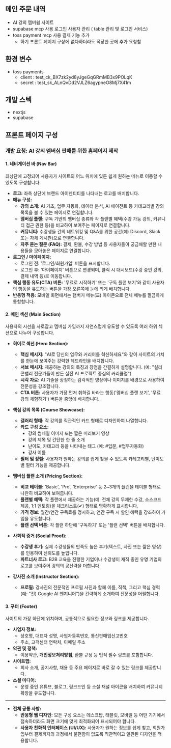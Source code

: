 ## 메인 주문 내역
- AI 강의 멤버쉽 사이트
- supabase mcp 사용 로그인 사용자 관리 ( table 관리 및 로그인 서비스) 
- toss payment mcp 사용 결제 기능 추가 
  - 하기 프론트 페이지 구상에 없다하더라도 적당한 곳에 추가 요청함
  
## 환경 변수
- toss payments 
  - client : test_ck_BX7zk2yd8yJgeGqGRmMB3x9POLqK
  - secret : test_sk_ALnQvDd2VJLZ6agypneO8Mj7X41m


## 개발 스텍
- nextjs 
- supabase
  

## 프론트 페이지 구성

### 개발 요청: AI 강의 멤버십 판매를 위한 홈페이지 제작

#### **1. 네비게이션 바 (Nav Bar)**

최상단에 고정되어 사용자가 사이트의 어느 위치에 있든 쉽게 원하는 메뉴로 이동할 수 있도록 구성합니다.

* **로고:** 좌측 상단에 브랜드 아이덴티티를 나타내는 로고를 배치합니다.
* **메뉴 구성:**
    * **강의 소개:** AI 기초, 업무 자동화, 데이터 분석, AI 에이전트 등 카테고리별 강의 목록을 볼 수 있는 페이지로 연결합니다.
    * **멤버십 플랜:** 구독 기반의 멤버십 종류와 각 플랜별 혜택(수강 가능 강의, 커뮤니티 접근 권한 등)을 비교하여 보여주는 페이지로 연결합니다.
    * **커뮤니티:** 수강생들 간의 네트워킹 및 Q&A를 위한 공간(예: Discord, Slack 또는 자체 게시판)으로 연결합니다.
    * **자주 묻는 질문 (FAQ):** 결제, 환불, 수강 방법 등 사용자들이 궁금해할 만한 내용들을 모아놓은 페이지로 연결합니다.
* **로그인 / 마이페이지:**
    * 로그인 전: '로그인/회원가입' 버튼을 표시합니다.
    * 로그인 후: '마이페이지' 버튼으로 변경되며, 클릭 시 대시보드(수강 중인 강의, 결제 내역 등)로 이동합니다.
* **핵심 행동 유도(CTA) 버튼:** '무료로 시작하기' 또는 '구독 플랜 보기'와 같이 사용자의 행동을 유도하는 버튼을 가장 오른쪽에 눈에 띄게 배치합니다.
* **반응형 적용:** 모바일 화면에서는 햄버거 메뉴(☰) 아이콘으로 전체 메뉴를 깔끔하게 통합합니다.

#### **2. 메인 섹션 (Main Section)**

사용자의 시선을 사로잡고 멤버십 가입까지 자연스럽게 유도할 수 있도록 여러 하위 섹션으로 나누어 구성합니다.

* **히어로 섹션 (Hero Section):**
    * **핵심 메시지:** "AI로 당신의 업무와 커리어를 혁신하세요"와 같이 사이트의 가치를 한눈에 보여주는 강력한 헤드라인을 배치합니다.
    * **서브 메시지:** 제공하는 강의의 특징과 장점을 간결하게 설명합니다. (예: "실리콘밸리 전문가들이 만든 실전 AI 프로젝트 중심의 커리큘럼")
    * **시각 자료:** AI 기술을 상징하는 감각적인 영상이나 이미지를 배경으로 사용하여 전문성을 강조합니다.
    * **CTA 버튼:** 사용자가 가장 먼저 취하길 바라는 행동('멤버십 플랜 보기', '무료 강의 체험하기') 버튼을 중앙에 배치합니다.

* **핵심 강의 목록 (Course Showcase):**
    * **갤러리 형태:** 각 강의를 직관적인 카드 형태로 디자인하여 나열합니다.
    * **카드 구성 요소:**
        * 강의 썸네일 이미지 또는 짧은 미리보기 영상
        * 강의 제목 및 간단한 한 줄 소개
        * 난이도, 카테고리 등을 나타내는 태그 (예: #입문, #업무자동화)
        * 강사 이름
    * **필터 및 정렬:** 사용자가 원하는 강의를 쉽게 찾을 수 있도록 카테고리별, 난이도별 필터 기능을 제공합니다.

* **멤버십 플랜 소개 (Pricing Section):**
    * **비교 테이블:** 'Basic', 'Pro', 'Enterprise' 등 2~3개의 플랜을 테이블 형태로 나란히 비교하여 보여줍니다.
    * **플랜별 혜택:** 각 플랜에서 제공하는 기능(예: 전체 강의 무제한 수강, 소스코드 제공, 1:1 멘토링)을 체크리스트(✔) 형태로 명확하게 표시합니다.
    * **가격 정보:** 월간/연간 구독료를 명시하고, 연간 구독 시 할인 혜택을 강조하여 가입을 유도합니다.
    * **플랜 선택 버튼:** 각 플랜 하단에 '구독하기' 또는 '플랜 선택' 버튼을 배치합니다.

* **사회적 증거 (Social Proof):**
    * **수강생 후기:** 실제 수강생들의 만족도 높은 후기(텍스트, 사진 또는 짧은 영상)를 인용하여 신뢰도를 높입니다.
    * **파트너사 로고:** B2B 교육을 진행한 기업이나 수강생이 재직 중인 유명 기업의 로고를 보여주어 강의의 공신력을 더합니다.

* **강사진 소개 (Instructor Section):**
    * **프로필:** 강사진의 전문적인 프로필 사진과 함께 이름, 직책, 그리고 핵심 경력(예: "전) Google AI 엔지니어")을 간략하게 소개하여 전문성을 어필합니다.

#### **3. 푸터 (Footer)**

사이트의 가장 하단에 위치하며, 공통적으로 필요한 정보와 링크를 제공합니다.

* **사업자 정보:**
    * 상호명, 대표자 성명, 사업자등록번호, 통신판매업신고번호
    * 주소, 고객센터 연락처, 이메일 주소
* **약관 및 정책:**
    * 이용약관, **개인정보처리방침**, 환불 규정 등 법적 필수 링크를 포함합니다.
* **사이트맵:**
    * 회사 소개, 공지사항, 채용 등 주요 페이지로 바로 갈 수 있는 링크를 제공합니다.
* **소셜 미디어:**
    * 운영 중인 유튜브, 블로그, 링크드인 등 소셜 채널 아이콘을 배치하여 커뮤니티 확장을 유도합니다.

---

* **전체 공통 사항:**
    * **반응형 웹 디자인:** 모든 구성 요소는 데스크탑, 태블릿, 모바일 등 어떤 기기에서 접속하더라도 화면 크기에 맞게 최적화되어 표시되어야 합니다.
    * **사용자 친화적 인터페이스 (UI/UX):** 사용자가 원하는 정보를 쉽게 찾고, 회원가입부터 결제까지의 과정에서 불편함이 없도록 직관적이고 일관된 디자인을 적용합니다.